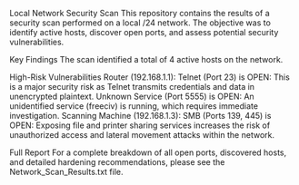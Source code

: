 Local Network Security Scan 
This repository contains the results of a security scan performed on a local /24 network. The objective was to identify active hosts, discover open ports, and assess potential security vulnerabilities.

Key Findings
The scan identified a total of 4 active hosts on the network.

High-Risk Vulnerabilities
Router (192.168.1.1):
Telnet (Port 23) is OPEN: This is a major security risk as Telnet transmits credentials and data in unencrypted plaintext.
Unknown Service (Port 5555) is OPEN: An unidentified service (freeciv) is running, which requires immediate investigation.
Scanning Machine (192.168.1.3):
SMB (Ports 139, 445) is OPEN: Exposing file and printer sharing services increases the risk of unauthorized access and lateral movement attacks within the network.

Full Report
For a complete breakdown of all open ports, discovered hosts, and detailed hardening recommendations, please see the Network_Scan_Results.txt file.
